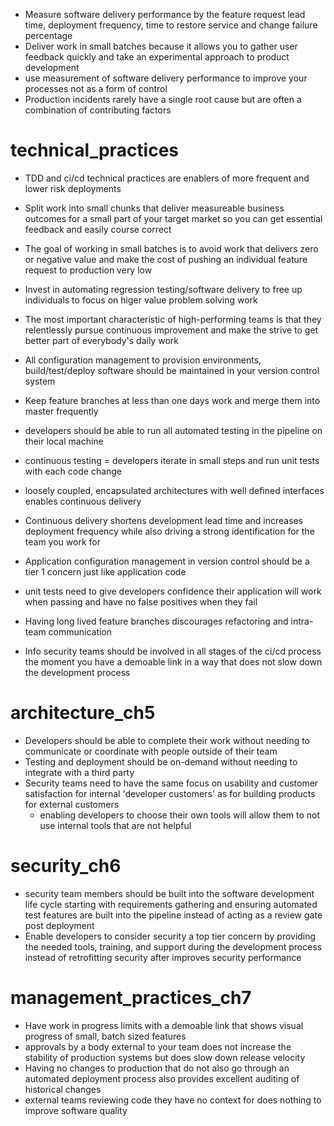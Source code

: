 - Measure software delivery performance by the feature request lead time, deployment frequency, time to restore service and change failure percentage
- Deliver work in small batches because it allows you to gather user feedback quickly and take an experimental approach to product development
- use measurement of software delivery performance to improve your processes not as a form of control
- Production incidents rarely have a single root cause but are often a combination of contributing factors

# technical_practices
- TDD and ci/cd technical practices are enablers of more frequent and lower risk deployments
- Split work into small chunks that deliver measureable business outcomes for a small part of your target market so you can get essential feedback and easily course correct
- The goal of working in small batches is to avoid work that delivers zero or negative value and make the cost of pushing an individual feature request to production very low
- Invest in automating regression testing/software delivery to free up individuals to focus on higer value problem solving work
- The most important characteristic of high-performing teams is that they relentlessly pursue continuous improvement and make the strive to get better part of everybody's daily work
- All configuration management to provision environments, build/test/deploy software should be maintained in your version control system
- Keep feature branches at less than one days work and merge them into master frequently



- developers should be able to run all automated testing in the pipeline on their local machine
- continuous testing = developers iterate in small steps and run unit tests with each code change
- loosely coupled, encapsulated architectures with well defined interfaces enables continuous delivery
- Continuous delivery shortens development lead time and increases deployment frequency while also driving a strong identification for the team you work for
- Application configuration management in version control should be a tier 1 concern just like application code
- unit tests need to give developers confidence their application will work when passing and have no false positives when they fail
- Having long lived feature branches discourages refactoring and intra-team communication
- Info security teams should be involved in all stages of the ci/cd process the moment you have a demoable link in a way that does not slow down the development process


# architecture_ch5
- Developers should be able to complete their work without needing to communicate or coordinate with people outside of their team
- Testing and deployment should be on-demand without needing to integrate with a third party
- Security teams need to have the same focus on usability and customer satisfaction for internal 'developer customers' as for building products for external customers
  - enabling developers to choose their own tools will allow them to not use internal tools that are not helpful


# security_ch6
- security team members should be built into the software development life cycle starting with requirements gathering and ensuring automated test features are built into the pipeline instead of acting as a review gate post deployment
- Enable developers to consider security a top tier concern by providing the needed tools, training, and support during the development process instead of retrofitting security after improves security performance


# management_practices_ch7
- Have work in progress limits with a demoable link that shows visual progress of small, batch sized features
- approvals by a body external to your team does not increase the stability of production systems but does slow down release velocity
- Having no changes to production that do not also go through an automated deployment process also provides excellent auditing of historical changes
- external teams reviewing code they have no context for does nothing to improve software quality